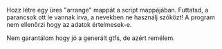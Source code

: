 Hozz létre egy üres "arrange" mappát a script mappájában.
Futtatsd, a parancsok ott le vannak írva, a nevekben ne használj szóközt!
A program nem ellenőrzi hogy az adatok értelmesek-e.

Nem garantálom hogy jó a generált gtfs, de azért remélem.
